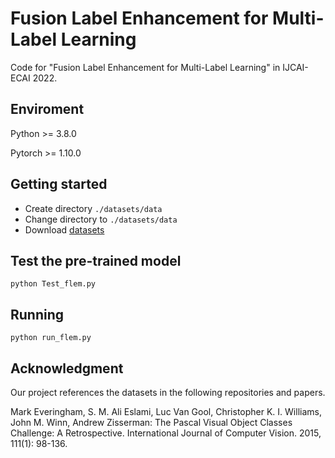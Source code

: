 # Fusion Label Enhancement for Multi-Label Learning

Code for "Fusion Label Enhancement for Multi-Label Learning" in IJCAI-ECAI 2022.


## Enviroment

Python >= 3.8.0

Pytorch >= 1.10.0

## Getting started

- Create directory `./datasets/data`
- Change directory to `./datasets/data`
- Download [datasets](https://drive.google.com/drive/folders/1v2XAZX4d7GCDct5VzFPOxtcM4_2z2dVO?usp=sharing)


## Test the pre-trained model

```
python Test_flem.py
```

## Running

```
python run_flem.py
```


## Acknowledgment

Our project references the datasets in the following repositories and papers.

Mark Everingham, S. M. Ali Eslami, Luc Van Gool, Christopher K. I. Williams, John M. Winn, Andrew Zisserman:
The Pascal Visual Object Classes Challenge: A Retrospective. International Journal of Computer Vision. 2015, 111(1): 98-136.

